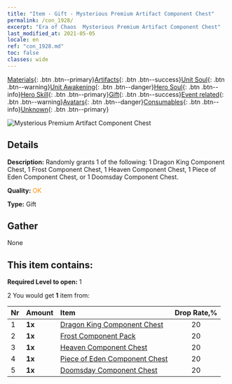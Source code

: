 ```yaml
---
title: "Item - Gift - Mysterious Premium Artifact Component Chest"
permalink: /con_1928/
excerpt: "Era of Chaos  Mysterious Premium Artifact Component Chest"
last_modified_at: 2021-05-05
locale: en
ref: "con_1928.md"
toc: false
classes: wide
---
```

 [Materials](/Items/){: .btn .btn--primary}[Artifacts](/Items/Artifacts/){: .btn .btn--success}[Unit Soul](/Items/UnitSoul/){: .btn .btn--warning}[Unit Awakening](/Items/UnitAwakening/){: .btn .btn--danger}[Hero Soul](/Items/HeroSoul/){: .btn .btn--info}[Hero Skill](/Items/HeroSkill/){: .btn .btn--primary}[Gift](/Items/Gift/){: .btn .btn--success}[Event related](/Items/Events/){: .btn .btn--warning}[Avatars](/Items/Avatars/){: .btn .btn--danger}[Consumables](/Items/Consumables/){: .btn .btn--info}[Unknown](/Items/Unknown/){: .btn .btn--primary}

 ![Mysterious Premium Artifact Component Chest](/images/t/i_907551.png)

## Details
 **Description:** Randomly grants 1 of the following: 1 Dragon King Component Chest, 1 Frost Component Chest, 1 Heaven Component Chest, 1 Piece of Eden Component Chest, or 1 Doomsday Component Chest.

 **Quality:** <span style="color: #FF8C00">OK</span>

 **Type:** Gift

## Gather

  None

## This item contains:

 **Required Level to open:** 1

 2 You would get **1** item  from:

  | Nr | Amount |     Item    | Drop Rate,% |
  |:---|:-------|:------------|:---------:|
  | 1 |  **1x** | [Dragon King Component Chest](/Items/con_1348/) | 20 | 
  | 2 |  **1x** | [Frost Component Pack](/Items/con_1352/) | 20 | 
  | 3 |  **1x** | [Heaven Component Chest](/Items/con_1354/) | 20 | 
  | 4 |  **1x** | [Piece of Eden Component Chest](/Items/con_1864/) | 20 | 
  | 5 |  **1x** | [Doomsday Component Chest](/Items/con_1360/) | 20 | 
